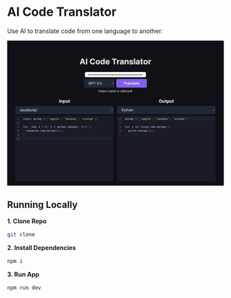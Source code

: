 # AI Code Translator

Use AI to translate code from one language to another.

![AI Code Translator](./public/screenshot.png)

## Running Locally

**1. Clone Repo**

```bash
git clone
```

**2. Install Dependencies**

```bash
npm i
```

**3. Run App**

```bash
npm run dev
```